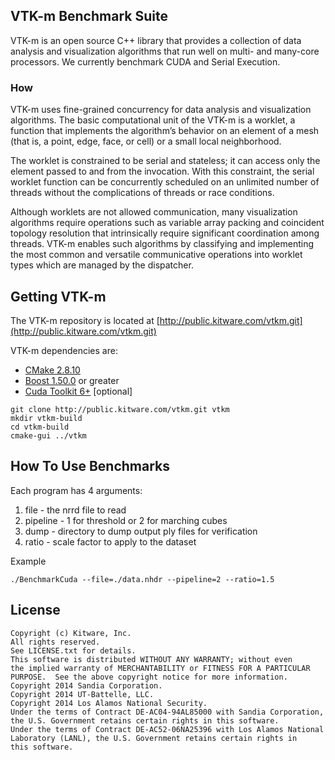 ## VTK-m Benchmark Suite ##

VTK-m is an open source C++  library that provides a collection of data analysis and visualization algorithms that run well on multi- and many-core processors. We currently benchmark CUDA and Serial Execution.

### How ###

VTK-m uses fine-grained concurrency for data analysis and visualization algorithms.
The basic computational unit of the VTK-m is a worklet, a function that implements the algorithm’s behavior on an element of a mesh (that is, a point, edge, face, or cell) or a small local neighborhood.

The worklet is constrained to be serial and stateless; it can access only the element passed to and from the invocation. With this constraint, the serial worklet function can be concurrently scheduled on an unlimited number of threads without the complications of threads or race conditions.

Although worklets are not allowed communication, many visualization algorithms require operations such as variable array packing and coincident topology resolution that intrinsically require significant coordination among threads. VTK-m enables such algorithms by classifying and implementing the most common and versatile communicative operations into worklet types which are managed by the dispatcher.

## Getting VTK-m ##


The VTK-m repository is located at [http://public.kitware.com/vtkm.git](http://public.kitware.com/vtkm.git)

VTK-m dependencies are:


+  [CMake 2.8.10](http://cmake.org/cmake/resources/software.html)
+  [Boost 1.50.0](http://www.boost.org) or greater
+  [Cuda Toolkit 6+](https://developer.nvidia.com/cuda-toolkit) [optional]

```
git clone http://public.kitware.com/vtkm.git vtkm
mkdir vtkm-build
cd vtkm-build
cmake-gui ../vtkm
```

## How To Use Benchmarks ##

Each program has 4 arguments:
1. file - the nrrd file to read
2. pipeline - 1 for threshold or 2 for marching cubes
3. dump - directory to dump output ply files for verification
4. ratio - scale factor to apply to the dataset

Example
```
./BenchmarkCuda --file=./data.nhdr --pipeline=2 --ratio=1.5

```

## License ##
```
Copyright (c) Kitware, Inc.
All rights reserved.
See LICENSE.txt for details.
This software is distributed WITHOUT ANY WARRANTY; without even
the implied warranty of MERCHANTABILITY or FITNESS FOR A PARTICULAR
PURPOSE.  See the above copyright notice for more information.
Copyright 2014 Sandia Corporation.
Copyright 2014 UT-Battelle, LLC.
Copyright 2014 Los Alamos National Security.
Under the terms of Contract DE-AC04-94AL85000 with Sandia Corporation,
the U.S. Government retains certain rights in this software.
Under the terms of Contract DE-AC52-06NA25396 with Los Alamos National
Laboratory (LANL), the U.S. Government retains certain rights in
this software.
```